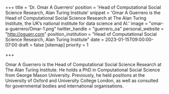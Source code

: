 +++
title = 'Dr. Omar A Guerrero'
position = 'Head of Computational Social Science Research, Alan Turing Institute'
snippet = 'Omar A Guerrero is the Head of Computational Social Science Research at The Alan Turing Institute, the UK’s national institute for data science and AI.'
image = "omar-a-guerrero/Omar-1.png"
twitter_handle = "guerrero_oa"
personal_website = "http://oguerr.com"
position_institution = "Head of Computational Social Science Research, Alan Turing Institute"
date = 2023-01-15T09:00:00-07:00
draft = false
[sitemap]
  priority = 1

+++

Omar A Guerrero is the Head of Computational Social Science Research at The Alan Turing Institute. He holds a PhD in Computational Social Science from George Mason University. Previously, he held positions at the University of Oxford and University College London, as well as consulted for governmental bodies and international organisations.

